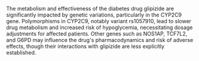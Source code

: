 The metabolism and effectiveness of the diabetes drug glipizide are significantly impacted by genetic variations, particularly in the CYP2C9 gene. Polymorphisms in CYP2C9, notably variant rs1057910, lead to slower drug metabolism and increased risk of hypoglycemia, necessitating dosage adjustments for affected patients. Other genes such as NOS1AP, TCF7L2, and G6PD may influence the drug's pharmacodynamics and risk of adverse effects, though their interactions with glipizide are less explicitly established.